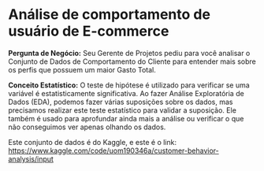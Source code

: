 # Análise de comportamento de usuário de E-commerce
**Pergunta de Negócio:** Seu Gerente de Projetos pediu para você analisar o Conjunto de Dados de Comportamento do Cliente para entender mais sobre os perfis que possuem um maior Gasto Total.

**Conceito Estatístico:** O teste de hipótese é utilizado para verificar se uma variável é estatisticamente significativa. Ao fazer Análise Exploratória de Dados (EDA), podemos fazer várias suposições sobre os dados, mas precisamos realizar este teste estatístico para validar a suposição. Ele também é usado para aprofundar ainda mais a análise ou verificar o que não conseguimos ver apenas olhando os dados.

Este conjunto de dados é do Kaggle, e este é o link: https://www.kaggle.com/code/uom190346a/customer-behavior-analysis/input
